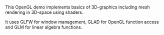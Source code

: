 This OpenGL demo implements basics of 3D-graphics including mesh rendering in 3D-space using shaders.

It uses GLFW for window management, GLAD for OpenGL function access and GLM for linear algebra functions.
